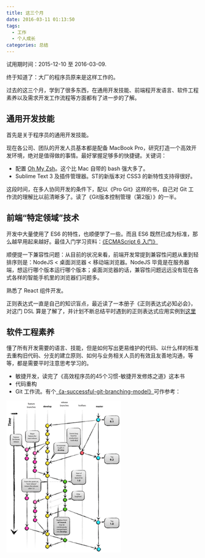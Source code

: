 ```yaml
---
title: 这三个月
date: 2016-03-11 01:13:50
tags: 
  - 工作
  - 个人成长
categories: 总结
---
```


试用期时间：2015-12-10 至 2016-03-09.

终于知道了：大厂的程序员原来是这样工作的。

<!-- more -->

过去的这三个月，学到了很多东西，在通用开发技能、前端程开发语言、软件工程素养以及需求开发工作流程等方面都有了进一步的了解。

## 通用开发技能

首先是关于程序员的通用开发技能。

现在各公司、团队的开发人员基本都是配备 MacBook Pro，研究打造一个高效开发环境，绝对是值得做的事情。最好掌握足够多的快捷键。关键词：

+ 配置 [Oh My Zsh](http://ohmyz.sh/)。这个比 Mac 自带的 bash 强大多了。
+ Sublime Text 3 及插件管理器。ST的新版本对 CSS3 的新特性支持得很好。

这段时间，在多人协同开发的条件下，配以《Pro Git》这样的书，自己对 Git 工作流的理解比以前清晰多了。读了《Git版本控制管理（第2版）》的一半。

## 前端“特定领域”技术

开发中大量使用了 ES6 的特性，也顺便学了一些。而且 ES6 既然已成为标准，那么越早用起来越好。最佳入门学习资料：[《ECMAScript 6 入门》](http://es6.ruanyifeng.com/)

顺便提一下兼容性问题：从目前的状况来看，前端开发常提到兼容性问题从重到轻排序则是：NodeJS < 桌面浏览器 < 移动端浏览器。NodeJS 毕竟是在服务器端，想运行哪个版本运行哪个版本；桌面浏览器的话，兼容性问题远远没有现在各式各样的智能手机里的浏览器们问题多。

熟悉了 React 组件开发。

正则表达式一直是自己的知识盲点，最近读了一本册子《正则表达式必知必会》，对这门 DSL 算是了解了，并计划不断总结平时遇到的正则表达式应用实例到[这里](http://borninsummer.com/learn-regexp-with-javascript/index.html)

## 软件工程素养
懂了所有开发需要的语言、技能，但是如何写出更易维护的代码、以什么样的标准去重构旧代码、分支的建立原则、如何与业务相关人员的有效且友善地沟通，等等，都是需要平时注意思考学习的。

+ 敏捷开发，读完了《高效程序员的45个习惯-敏捷开发修炼之道》这本书
+ 代码重构
+ Git 工作流。有个[《a-successful-git-branching-model》](http://nvie.com/posts/a-successful-git-branching-model/)可作参考：

<img alt="a-successful-git-branching-model" src="/images/2016/03/git-model@2x.png" style="width: 300px" />

